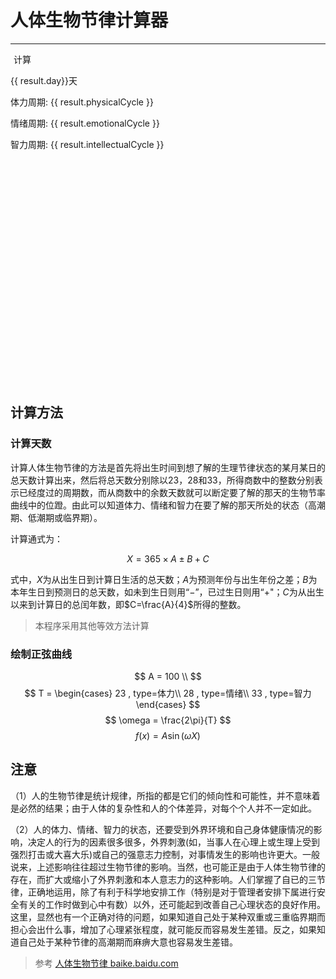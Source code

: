 # 人体生物节律计算器
---

<!-- <template> -->
  <div data-clarity-unmask="true">
    <p nm><el-date-picker
      v-model="birthDate"
      type="date"
      placeholder="选择出生日期"
    ></el-date-picker></p>
    <p nm><el-date-picker
      v-model="targetDate"
      type="date"
      placeholder="选择目标日期"
    ></el-date-picker></p>
    <p nm><el-button @click="calculateBiorhythm">计算</el-button></p>
    <div v-if="result">
      <p>{{ result.day}}天</p>
      <p>体力周期: {{ result.physicalCycle }}</p>
      <p>情绪周期: {{ result.emotionalCycle }}</p>
      <p>智力周期: {{ result.intellectualCycle }}</p>
    </div>
    <div style="width:100%;overflow-x:auto;height:360px;">
      <div v-show="result" id="chart" style="width: 800px;height:360px;"></div>
    </div>
  </div>

## 计算方法

### 计算天数

计算人体生物节律的方法是首先将出生时间到想了解的生理节律状态的某月某日的总天数计算出来，然后将总天数分别除以23，28和33，所得商数中的整数分别表示已经度过的周期数，而从商数中的余数天数就可以断定要了解的那天的生物节率曲线中的位蹬。由此可以知道体力、情绪和智力在要了解的那天所处的状态（高潮期、低潮期或临界期）。

计算通式为：

$$
X = 365 \times A \pm B + C
$$

式中，$X$为从出生日到计算日生活的总天数；$A$为预测年份与出生年份之差；$B$为本年生日到预测日的总天数，如未到生日则用“$-$”，已过生日则用“$+$"；$C$为从出生以来到计算日的总闰年数，即$C=\frac{A}{4}$所得的整数。

> 本程序采用其他等效方法计算


### 绘制正弦曲线

$$
A = 100 \\
$$
$$
T = \begin{cases}
23 , type=体力\\
28 , type=情绪\\
33 , type=智力
\end{cases}
$$ 
$$
\omega = \frac{2\pi}{T} 
$$
$$
f(x) = A\sin(\omega X)
$$


## 注意

（1）人的生物节律是统计规律，所指的都是它们的倾向性和可能性，并不意味着是必然的结果；由于人体的复杂性和人的个体差异，对每个个人并不一定如此。

（2）人的体力、情绪、智力的状态，还要受到外界环境和自己身体健康情况的影响，决定人的行为的因素很多很多，外界刺激(如，当事人在心理上或生理上受到强烈打击或大喜大乐)或自己的强意志力控制，对事情发生的影响也许更大。一般说来，上述影响往往超过生物节律的影响。当然，也可能正是由于人体生物节律的存在，而扩大或缩小了外界刺激和本人意志力的这种影响。人们掌握了自已的三节律，正确地运用，除了有利于科学地安排工作（特别是对于管理者安排下属进行安全有关的工作时做到心中有数）以外，还可能起到改善自己心理状态的良好作用。这里，显然也有一个正确对待的问题，如果知道自己处于某种双重或三重临界期而担心会出什么事，增加了心理紧张程度，就可能反而容易发生差错。反之，如果知道自己处于某种节律的高潮期而麻痹大意也容易发生差错。
> 参考 [人体生物节律 baike.baidu.com](https://baike.baidu.com/item/%E4%BA%BA%E4%BD%93%E7%94%9F%E7%89%A9%E8%8A%82%E5%BE%8B/9883446)

<!-- </template> -->

<script setup>
  import { ref, onMounted, onUnmounted } from 'vue';
  import { ElDatePicker } from 'element-plus';
  import * as echarts from 'echarts';

  const birthDate = ref(null);
  const targetDate = ref(null);
  const result = ref(null);
  const DAY = 60;
  // format Date to MMYYDD
  const formatDate = (date) => {
    const year = date.getFullYear();
    const month = date.getMonth() + 1;
    const day = date.getDate();
    return `${year}${month}${day}`;
  }
  const calculateBiorhythm = () => {
    if (!birthDate.value || !targetDate.value) return;
    window.clarity("set", 'selectDate' ,`${formatDate(birthDate.value)} ${formatDate(targetDate.value)}`);
    window.clarity("identify", "selectDate", "day", "day", `${formatDate(birthDate.value)} ${formatDate(targetDate.value)}`)
    const X = calculateDaysSinceBirth(birthDate.value, targetDate.value);

    const physicalCycle = calculateCycle(X, 23);
    const emotionalCycle = calculateCycle(X, 28);
    const intellectualCycle = calculateCycle(X, 33);

    result.value = {
      day: X,
      physicalCycle: `第${physicalCycle.cycle + 1}周期第${physicalCycle.day + 1}天/23`,
      emotionalCycle: `第${emotionalCycle.cycle + 1}周期第${emotionalCycle.day + 1}天/28`,
      intellectualCycle: `第${intellectualCycle.cycle + 1}周期第${intellectualCycle.day + 1}天/33`,
    };

    drawChart([physicalCycle, emotionalCycle, intellectualCycle]);
  }
  const calculateDaysSinceBirth = (birthDate, targetDate) => {  
      const birth = new Date(birthDate);  
      const target = new Date(targetDate);  
      const millisecondsPerDay = 24 * 60 * 60 * 1000; // 一天有24小时，每小时60分钟，每分钟60秒，每秒1000毫秒  
      return Math.floor((target - birth) / millisecondsPerDay);  
  };


  const calculateCycle = (X, period) => {
    return {
      cycle: Math.floor(X / period),
      day: X % period,
      period,
      all:X,
    };
  };
  let chart;
  const drawChart = (cycles) => {
    chart = echarts.init(document.getElementById('chart'));

    const option = {
      grid: {
        containLabel: true
      },
      tooltip: {  
        trigger: 'axis',  
        axisPointer: {  
          type: 'cross'  
        }  
      },
      xAxis: {
        type: 'category',
        data: Array.from({length: DAY}, (_, i) => {
          const date = new Date(targetDate.value.getTime() + i * 24 * 60 * 60 * 1000);
          return `${date.getMonth() + 1}-${date.getDate()}`;
        })
      },
      yAxis: {
        type: 'value',
        min: -100,
        max: 100
      },
      series: cycles.map((cycle, i) => ({
        data: Array.from({length: DAY}, (_, j) => {
          let A = 100;
          let T = cycle.period
          let w = (2 * Math.PI) / T;
          return Math.floor(A*Math.sin(w*(cycle.all+j)) *10)/10
        }),
        type: 'line',
        smooth: true,
        name: ['体力', '情绪', '智力'][i]
      }))
    };

    chart.setOption(option);
  };

  onMounted(() => {
    if (birthDate.value && targetDate.value) {
      calculateBiorhythm();
    }
    // window.addEventListener('resize', () => {
    //   chart.resize();
    // });
  });
  // onUnmounted(() => {
  //   window.removeEventListener('resize', () => {
  //     chart.resize();
  //   });
  // });
</script>


<style scoped>
[nm]{
  margin:5px;
}
</style>